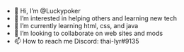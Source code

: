 - 👋 Hi, I’m @Luckypoker
- 👀 I’m interested in helping others and learning new tech
- 🌱 I’m currently learning html, css, and java
- 💞️ I’m looking to collaborate on web sites and mods
- 📫 How to reach me Discord: thai-lyr#9135

<!---
Luckypoker/Luckypoker is a ✨ special ✨ repository because its `README.md` (this file) appears on your GitHub profile.
You can click the Preview link to take a look at your changes.
--->
